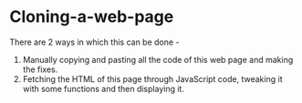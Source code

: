 # Cloning-a-web-page

There are 2 ways in which this can be done -
1. Manually copying and pasting all the code of this web page and making the fixes.
2. Fetching the HTML of this page through JavaScript code, tweaking it with some functions and then displaying it.
